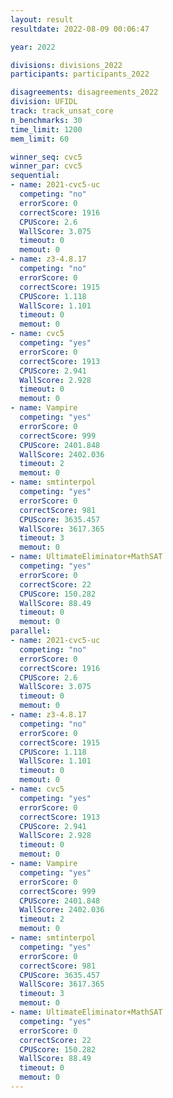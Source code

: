 ```yaml
---
layout: result
resultdate: 2022-08-09 00:06:47

year: 2022

divisions: divisions_2022
participants: participants_2022

disagreements: disagreements_2022
division: UFIDL
track: track_unsat_core
n_benchmarks: 30
time_limit: 1200
mem_limit: 60

winner_seq: cvc5
winner_par: cvc5
sequential:
- name: 2021-cvc5-uc
  competing: "no"
  errorScore: 0
  correctScore: 1916
  CPUScore: 2.6
  WallScore: 3.075
  timeout: 0
  memout: 0
- name: z3-4.8.17
  competing: "no"
  errorScore: 0
  correctScore: 1915
  CPUScore: 1.118
  WallScore: 1.101
  timeout: 0
  memout: 0
- name: cvc5
  competing: "yes"
  errorScore: 0
  correctScore: 1913
  CPUScore: 2.941
  WallScore: 2.928
  timeout: 0
  memout: 0
- name: Vampire
  competing: "yes"
  errorScore: 0
  correctScore: 999
  CPUScore: 2401.848
  WallScore: 2402.036
  timeout: 2
  memout: 0
- name: smtinterpol
  competing: "yes"
  errorScore: 0
  correctScore: 981
  CPUScore: 3635.457
  WallScore: 3617.365
  timeout: 3
  memout: 0
- name: UltimateEliminator+MathSAT
  competing: "yes"
  errorScore: 0
  correctScore: 22
  CPUScore: 150.282
  WallScore: 88.49
  timeout: 0
  memout: 0
parallel:
- name: 2021-cvc5-uc
  competing: "no"
  errorScore: 0
  correctScore: 1916
  CPUScore: 2.6
  WallScore: 3.075
  timeout: 0
  memout: 0
- name: z3-4.8.17
  competing: "no"
  errorScore: 0
  correctScore: 1915
  CPUScore: 1.118
  WallScore: 1.101
  timeout: 0
  memout: 0
- name: cvc5
  competing: "yes"
  errorScore: 0
  correctScore: 1913
  CPUScore: 2.941
  WallScore: 2.928
  timeout: 0
  memout: 0
- name: Vampire
  competing: "yes"
  errorScore: 0
  correctScore: 999
  CPUScore: 2401.848
  WallScore: 2402.036
  timeout: 2
  memout: 0
- name: smtinterpol
  competing: "yes"
  errorScore: 0
  correctScore: 981
  CPUScore: 3635.457
  WallScore: 3617.365
  timeout: 3
  memout: 0
- name: UltimateEliminator+MathSAT
  competing: "yes"
  errorScore: 0
  correctScore: 22
  CPUScore: 150.282
  WallScore: 88.49
  timeout: 0
  memout: 0
---
```

